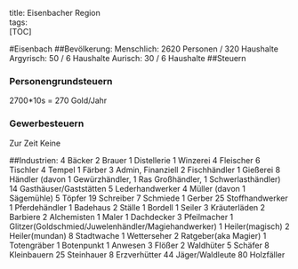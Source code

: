 title: Eisenbacher Region  
tags:   
[TOC]

#Eisenbach
##Bevölkerung:
Menschlich: 2620 Personen / 320 Haushalte
Argyrisch: 50 / 6 Haushalte
Aurisch: 30 / 6 Haushalte
##Steuern
### Personengrundsteuern
2700*10s = 270 Gold/Jahr
### Gewerbesteuern
Zur Zeit Keine

##Industrien:
4 Bäcker
2 Brauer
1 Distellerie
1 Winzerei
4 Fleischer
6 Tischler
4 Tempel
1 Färber
3 Admin, Finanziell
2 Fischhändler
1 Gießerei
8 Händler (davon 1 Gewürzhändler, 1 Ras Großhändler, 1 Schwerlasthändler)
14 Gasthäuser/Gaststätten 
5 Lederhandwerker
4 Müller (davon 1 Sägemühle)
5 Töpfer
19 Schreiber
7 Schmiede
1 Gerber
25 Stoffhandwerker
1 Pferdehändler
1 Badehaus
2 Ställe
1 Bordell
1 Seiler
3 Kräuterläden
2 Barbiere
2 Alchemisten
1 Maler
1 Dachdecker
3 Pfeilmacher
1 Glitzer(Goldschmied/Juwelenhändler/Magiehandwerker)
1 Heiler(magisch)
2 Heiler(mundan)
8 Stadtwache
1 Wetterseher
2 Ratgeber(aka Magier)
1 Totengräber
1 Botenpunkt
1 Anwesen
3 Flößer
2 Waldhüter
5 Schäfer
8 Kleinbauern
25 Steinhauer 
8 Erzverhütter
44 Jäger/Waldleute
80 Holzfäller



